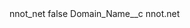 <?xml version="1.0" encoding="UTF-8"?>
<CustomMetadata xmlns="http://soap.sforce.com/2006/04/metadata" xmlns:xsi="http://www.w3.org/2001/XMLSchema-instance" xmlns:xsd="http://www.w3.org/2001/XMLSchema">
    <label>nnot_net</label>
    <protected>false</protected>
    <values>
        <field>Domain_Name__c</field>
        <value xsi:type="xsd:string">nnot.net</value>
    </values>
</CustomMetadata>
